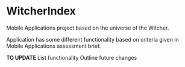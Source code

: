 # WitcherIndex
Mobile Applications project based on the universe of the Witcher.

Application has some different functionality based on criteria given in Mobile Applications assessment brief. 

**TO UPDATE**
List functionality
Outline future changes
